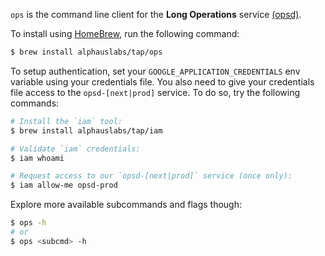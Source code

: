 `ops` is the command line client for the **Long Operations** service [(opsd)](https://github.com/mobingilabs/ouchan/tree/master/cloudrun/opsd).

To install using [HomeBrew](https://brew.sh/), run the following command:

```bash
$ brew install alphauslabs/tap/ops
```

To setup authentication, set your `GOOGLE_APPLICATION_CREDENTIALS` env variable using your credentials file. You also need to give your credentials file access to the `opsd-[next|prod]` service. To do so, try the following commands:

```bash
# Install the `iam` tool:
$ brew install alphauslabs/tap/iam

# Validate `iam` credentials:
$ iam whoami

# Request access to our `opsd-[next|prod]` service (once only):
$ iam allow-me opsd-prod
```

Explore more available subcommands and flags though:

```bash
$ ops -h
# or
$ ops <subcmd> -h
```
